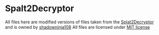 # Spalt2Decryptor
All files here are modified versions of files taken from the [Splat2Decryptor](https://github.com/shadowninja108/Splat2Decryptor) and is owned by [shadowninja108](https://github.com/shadowninja108)
All files are licensed under [MIT license](https://github.com/shadowninja108/Splat2Decryptor/blob/master/LICENSE)
